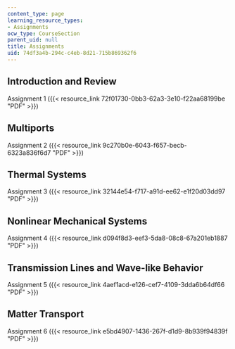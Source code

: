 ```yaml
---
content_type: page
learning_resource_types:
- Assignments
ocw_type: CourseSection
parent_uid: null
title: Assignments
uid: 74df3a4b-294c-c4eb-8d21-715b869362f6
---
```


Introduction and Review
-----------------------

Assignment 1 ({{< resource_link 72f01730-0bb3-62a3-3e10-f22aa68199be "PDF" >}})

Multiports
----------

Assignment 2 ({{< resource_link 9c270b0e-6043-f657-becb-6323a836f6d7 "PDF" >}})

Thermal Systems
---------------

Assignment 3 ({{< resource_link 32144e54-f717-a91d-ee62-e1f20d03dd97 "PDF" >}})

Nonlinear Mechanical Systems
----------------------------

Assignment 4 ({{< resource_link d094f8d3-eef3-5da8-08c8-67a201eb1887 "PDF" >}})

Transmission Lines and Wave-like Behavior
-----------------------------------------

Assignment 5 ({{< resource_link 4aef1acd-e126-cef7-4109-3dda6b64df66 "PDF" >}})

Matter Transport
----------------

Assignment 6 ({{< resource_link e5bd4907-1436-267f-d1d9-8b939f94839f "PDF" >}})
